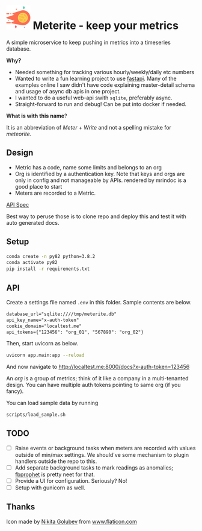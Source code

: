 
# ![logo](meteor.png) Meterite - keep your metrics

A simple microservice to keep pushing in metrics into a timeseries database.

**Why?**

* Needed something for tracking various hourly/weekly/daily etc numbers
* Wanted to write a fun learning project to use [fastapi](https://fastapi.tiangolo.com/).
  Many of the examples online I saw didn't have code explaining master-detail
  schema and usage of async db apis in one project. 
* I wanted to do a useful web-api swith `sqlite`, preferably async.
* Straight-forward to run and debug! Can be put into docker if needed.

**What is with this name**? 

It is an abbreviation of *Meter* + *Write* and not a spelling mistake for
*meteorite*.

## Design

* Metric has a code, name some limits and belongs to an org
* Org is identified by a authentication key. Note that keys and orgs are only
  in config and not manageable by APIs.
rendered by mrindoc is a good place to start
* Meters are recorded to a Metric.

[API Spec](https://mrin9.github.io/OpenAPI-Viewer/#/load/https%3A%2F%2Fraw.githubusercontent.com%2Fvsbabu%2Fmeterite%2Fmaster%2Fopenapi.json)

Best way to peruse those is to clone repo and deploy this and test it with auto generated docs.

## Setup

```sh
conda create -n py82 python=3.8.2
conda activate py82
pip install -r requirements.txt
```

## API

Create a settings file named `.env` in this folder. Sample contents
are below.

```
database_url="sqlite:////tmp/meterite.db"
api_key_name="x-auth-token"
cookie_domain="localtest.me"
api_tokens={"123456": "org_01", "567890": "org_02"}
```

Then, start uvicorn as below.
```sh
uvicorn app.main:app --reload
``` 

And now navigate to http://localtest.me:8000/docs?x-auth-token=123456

An *org* is a group of metrics; think of it like a company in a multi-tenanted
design. You can have multiple auth tokens pointing to same org (if you fancy).

You can load sample data by running
```sh
scripts/load_sample.sh
```


## TODO

* [ ] Raise events or background tasks when meters are recorded with values outside of
      min/max settings. We should've some mechanism to plugin handlers outside
      the repo to this.
* [ ] Add separate background tasks to mark readings as anomalies; [fbprophet](https://facebook.github.io/prophet/) is pretty neet for that.
* [ ] Provide a UI for configuration. Seriously? No!
* [ ] Setup with gunicorn as well.

## Thanks

<div>Icon made by <a href="https://www.flaticon.com/authors/nikita-golubev" title="Nikita Golubev">Nikita Golubev</a> from <a href="https://www.flaticon.com/" title="Flaticon">www.flaticon.com</a></div>
